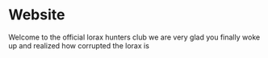 # Website
Welcome to the official lorax hunters club we are very glad you finally woke up and realized how corrupted the lorax is 
